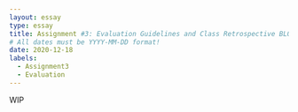 ```yaml
---
layout: essay
type: essay
title: Assignment #3: Evaluation Guidelines and Class Retrospective BLOG
# All dates must be YYYY-MM-DD format!
date: 2020-12-18
labels:
  - Assignment3
  - Evaluation
---
```


WIP
